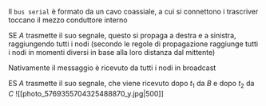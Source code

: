 Il `bus serial` è formato da un cavo coassiale, a cui si connettono i trascriver toccano il mezzo conduttore interno 

SE $A$ trasmette il suo segnale, questo si propaga a destra e a sinistra, raggiungendo tutti i nodi (secondo le regole di propagazione raggiunge tutti i nodi in momenti diversi in base alla loro distanza dal mittente)

Nativamente il messaggio è ricevuto da tutti i nodi in broadcast

ES $A$ trasmette il suo segnale, che viene ricevuto dopo $t_1$ da $B$ e dopo $t_2$ da $C$
![[photo_5769355704325488870_y.jpg|500]]